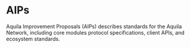 # AIPs
Aquila Improvement Proposals (AIPs) describes standards for the Aquila Network, including core modules protocol specifications, client APIs, and ecosystem standards.


